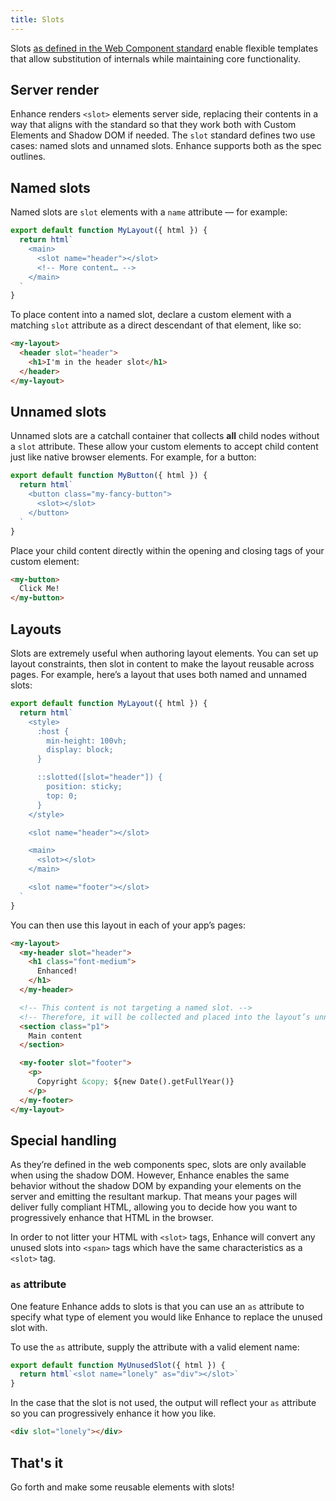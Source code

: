 ```yaml
---
title: Slots
---
```


Slots [as defined in the Web Component standard](https://developer.mozilla.org/en-US/docs/Web/Web_Components/Using_templates_and_slots#adding_flexibility_with_slots) enable flexible templates that allow substitution of internals while maintaining core functionality.

## Server render

Enhance renders `<slot>` elements server side, replacing their contents in a way that aligns with the standard so that they work both with Custom Elements and Shadow DOM if needed. The `slot` standard defines two use cases: named slots and unnamed slots. Enhance supports both as the spec outlines.

## Named slots

Named slots are `slot` elements with a `name` attribute — for example:

<doc-code filename="app/elements/my-layout.mjs">

```javascript
export default function MyLayout({ html }) {
  return html`
    <main>
      <slot name="header"></slot>
      <!-- More content… -->
    </main>
  `
}
```

</doc-code>

To place content into a named slot, declare a custom element with a matching `slot` attribute as a direct descendant of that element, like so:

<doc-code filename="app/pages/index.html">

```html
<my-layout>
  <header slot="header">
    <h1>I'm in the header slot</h1>
  </header>
</my-layout>
```

</doc-code>

## Unnamed slots

Unnamed slots are a catchall container that collects **all** child nodes without a `slot` attribute. These allow your custom elements to accept child content just like native browser elements. For example, for a button:

<doc-code filename="app/elements/my-button.mjs">

```javascript
export default function MyButton({ html }) {
  return html`
    <button class="my-fancy-button">
      <slot></slot>
    </button>
  `
}
```

</doc-code>

Place your child content directly within the opening and closing tags of your custom element:

<doc-code filename="app/pages/index.html">

```html
<my-button>
  Click Me!
</my-button>
```

</doc-code>

## Layouts

Slots are extremely useful when authoring layout elements. You can set up layout constraints, then slot in content to make the layout reusable across pages. For example, here’s a layout that uses both named and unnamed slots:

<doc-code filename="app/elements/my-layout.mjs">

```javascript
export default function MyLayout({ html }) {
  return html`
    <style>
      :host {
        min-height: 100vh;
        display: block;
      }

      ::slotted([slot="header"]) {
        position: sticky;
        top: 0;
      }
    </style>

    <slot name="header"></slot>

    <main>
      <slot></slot>
    </main>

    <slot name="footer"></slot>
  `
}
```

</doc-code>

You can then use this layout in each of your app’s pages:

<doc-code filename="app/pages/index.html">

```html
<my-layout>
  <my-header slot="header">
    <h1 class="font-medium">
      Enhanced!
    </h1>
  </my-header>

  <!-- This content is not targeting a named slot. -->
  <!-- Therefore, it will be collected and placed into the layout’s unnamed slot. -->
  <section class="p1">
    Main content
  </section>

  <my-footer slot="footer">
    <p>
      Copyright &copy; ${new Date().getFullYear()}
    </p>
  </my-footer>
</my-layout>
```

</doc-code>

## Special handling

As they’re defined in the web components spec, slots are only available when using the shadow DOM. However, Enhance enables the same behavior without the shadow DOM by expanding your elements on the server and emitting the resultant markup. That means your pages will deliver fully compliant HTML, allowing you to decide how you want to progressively enhance that HTML in the browser.

In order to not litter your HTML with `<slot>` tags, Enhance will convert any unused slots into `<span>` tags which have the same characteristics as a `<slot>` tag.

### `as` attribute

One feature Enhance adds to slots is that you can use an `as` attribute to specify what type of element you would like Enhance to replace the unused slot with.

To use the `as` attribute, supply the attribute with a valid element name:

```javascript
export default function MyUnusedSlot({ html }) {
  return html`<slot name="lonely" as="div"></slot>`
}
```

In the case that the slot is not used, the output will reflect your `as` attribute so you can progressively enhance it how you like.

```html
<div slot="lonely"></div>
```

## That's it

Go forth and make some reusable elements with slots!

